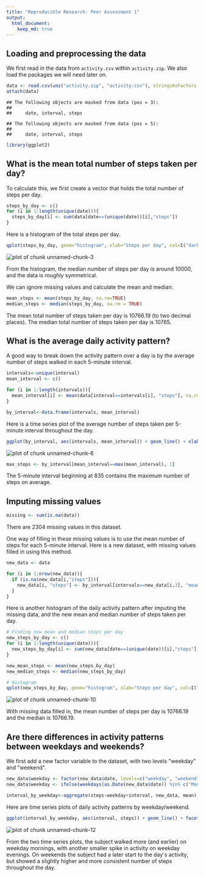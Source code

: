```yaml
---
title: "Reproducible Research: Peer Assessment 1"
output: 
  html_document:
    keep_md: true
---
```



## Loading and preprocessing the data
We first read in the data from `activity.csv` within `activity.zip`. We also load the packages we will need later on.

```r
data <- read.csv(unz("activity.zip", "activity.csv"), stringsAsFactors = FALSE)
attach(data)
```

```
## The following objects are masked from data (pos = 3):
## 
##     date, interval, steps
```

```
## The following objects are masked from data (pos = 5):
## 
##     date, interval, steps
```

```r
library(ggplot2)
```


## What is the mean total number of steps taken per day?

To calculate this, we first create a vector that holds the total number of steps per day.


```r
steps_by_day <- c()
for (i in 1:length(unique(date))){
  steps_by_day[i] <- sum(data[date==(unique(date))[i],"steps"])
}
```

Here is a histogram of the total steps per day. 


```r
qplot(steps_by_day, geom="histogram", xlab="Steps per day", col=I("dark blue"), fill=I("blue"))
```

![plot of chunk unnamed-chunk-3](figure/unnamed-chunk-3-1.png)

From the histogram, the median number of steps per day is around 10000, and the data is roughly symmetrical.

We can ignore missing values and calculate the mean and median:


```r
mean_steps <- mean(steps_by_day, na.rm=TRUE)
median_steps <- median(steps_by_day, na.rm = TRUE)
```

The mean total number of steps taken per day is 10766.19 (to two decimal places). The median total number of steps taken per day is 10765.


## What is the average daily activity pattern?

A good way to break down the activity pattern over a day is by the average number of steps walked in each 5-minute interval.


```r
intervals<-unique(interval)
mean_interval <- c()

for (i in 1:length(intervals)){
  mean_interval[i] <- mean(data[interval==intervals[i], "steps"], na.rm=TRUE)
}

by_interval<-data.frame(intervals, mean_interval)
```

Here is a time series plot of the average number of steps taken per 5-minute interval throughout the day.


```r
ggplot(by_interval, aes(intervals, mean_interval)) + geom_line() + xlab("Interval") + ylab("Mean number of steps")
```

![plot of chunk unnamed-chunk-6](figure/unnamed-chunk-6-1.png)


```r
max_steps <- by_interval[mean_interval==max(mean_interval), 1]
```

The 5-minute interval beginning at 835 contains the maximum number of steps on average.


## Imputing missing values


```r
missing <- sum(is.na(data))
```

There are 2304 missing values in this dataset.

One way of filling in these missing values is to use the mean number of steps for each 5-minute interval. Here is a new dataset, with missing values filled in using this method.


```r
new_data <- data

for (i in 1:nrow(new_data)){
  if (is.na(new_data[i,"steps"])){
    new_data[i, "steps"] <- by_interval[intervals==new_data[i,3], "mean_interval"]
  }
}
```

Here is another histogram of the daily activity pattern after imputing the missing data, and the new mean and median number of steps taken per day.


```r
# Finding new mean and median steps per day
new_steps_by_day <- c()
for (i in 1:length(unique(date))){
  new_steps_by_day[i] <- sum(new_data[date==(unique(date))[i],"steps"])
}

new_mean_steps <- mean(new_steps_by_day)
new_median_steps <- median(new_steps_by_day)

# Histogram
qplot(new_steps_by_day, geom="histogram", xlab="Steps per day", col=I("dark blue"), fill=I("blue"))
```

![plot of chunk unnamed-chunk-10](figure/unnamed-chunk-10-1.png)

With missing data filled in, the mean number of steps per day is 10766.19 and the median is 10766.19.


## Are there differences in activity patterns between weekdays and weekends?

We first add a new factor variable to the dataset, with two levels "weekday" and "weekend".


```r
new_data$weekday <- factor(new_data$date, levels=c("weekday", "weekend"))
new_data$weekday <- ifelse(weekdays(as.Date(new_data$date)) %in% c("Monday", "Tuesday", "Wednesday", "Thursday", "Friday"), "weekday", "weekend")

interval_by_weekday<-aggregate(steps~weekday+interval, new_data, mean)
```

Here are time series plots of daily activity patterns by weekday/weekend.


```r
ggplot(interval_by_weekday, aes(interval, steps)) + geom_line() + facet_wrap(~weekday)
```

![plot of chunk unnamed-chunk-12](figure/unnamed-chunk-12-1.png)

From the two time series plots, the subject walked more (and earlier) on weekday mornings, with another smaller spike in activity on weekday evenings. On weekends the subject had a later start to the day's activity, but showed a slightly higher and more consistent number of steps throughout the day.
